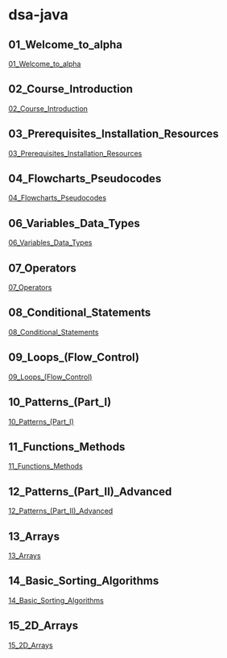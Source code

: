 # dsa-java

## 01_Welcome_to_alpha

[01_Welcome_to_alpha](https://github.com/nirmitkotadiya/dsa-java/tree/main/01_Welcome_to_alpha)

## 02_Course_Introduction

[02_Course_Introduction](https://github.com/nirmitkotadiya/dsa-java/tree/main/02_Course_Introduction)

## 03_Prerequisites_Installation_Resources

[03_Prerequisites_Installation_Resources](https://github.com/nirmitkotadiya/dsa-java/tree/main/03_Prerequisites_Installation_Resources)

## 04_Flowcharts_Pseudocodes

[04_Flowcharts_Pseudocodes](https://github.com/nirmitkotadiya/dsa-java/tree/main/04_Flowcharts_Pseudocodes)

## 06_Variables_Data_Types

[06_Variables_Data_Types](https://github.com/nirmitkotadiya/dsa-java/tree/main/06_Variables_Data_Types)

## 07_Operators

[07_Operators](https://github.com/nirmitkotadiya/dsa-java/tree/main/07_Operators)

## 08_Conditional_Statements

[08_Conditional_Statements](https://github.com/nirmitkotadiya/dsa-java/tree/main/08_Conditional_Statements)

## 09_Loops_(Flow_Control)

[09_Loops_(Flow_Control)](https://github.com/nirmitkotadiya/dsa-java/tree/main/09_Loops_(Flow_Control))

## 10_Patterns_(Part_I)

[10_Patterns_(Part_I)](https://github.com/nirmitkotadiya/dsa-java/tree/main/10_Patterns_(Part_I))

## 11_Functions_Methods

[11_Functions_Methods](https://github.com/nirmitkotadiya/dsa-java/tree/main/11_Functions_Methods)

## 12_Patterns_(Part_II)_Advanced

[12_Patterns_(Part_II)_Advanced](https://github.com/nirmitkotadiya/dsa-java/tree/main/12_Patterns_(Part_II)_Advanced)

## 13_Arrays

[13_Arrays](https://github.com/nirmitkotadiya/dsa-java/tree/main/13_Arrays)

## 14_Basic_Sorting_Algorithms

[14_Basic_Sorting_Algorithms](https://github.com/nirmitkotadiya/dsa-java/tree/main/14_Basic_Sorting_Algorithms)

## 15_2D_Arrays

[15_2D_Arrays](https://github.com/nirmitkotadiya/dsa-java/tree/main/15_2D_Arrays)

